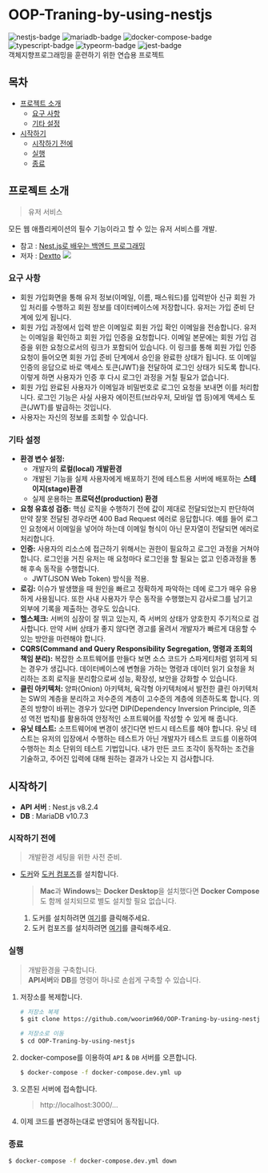 # OOP-Traning-by-using-nestjs
![nestjs-badge](https://img.shields.io/badge/Nestjs-orange)
![mariadb-badge](https://img.shields.io/badge/MariaDB-green)
![docker-compose-badge](https://img.shields.io/badge/Docker_Compose-red)
![typescript-badge](https://img.shields.io/badge/TypeScript-blue)
![typeorm-badge](https://img.shields.io/badge/TypeOrm-grey)
![jest-badge](https://img.shields.io/badge/Jest-yellow)  
객체지향프로그래밍을 훈련하기 위한 연습용 프로젝트

## 목차
* <a href="#프로젝트-소개">프로젝트 소개</a>
  * <a href="#요구-사항">요구 사항</a>
  * <a href="#기타-설정">기타 설정</a>
* <a href="#시작하기">시작하기</a>
  * <a href="#시작하기-전에">시작하기 전에</a>  
  * <a href="#실행">실행</a>  
  * <a href="#종료">종료</a>  

## 프로젝트 소개
> 유저 서비스  

모든 웹 애플리케이션의 필수 기능이라고 할 수 있는 유저 서비스를 개발.
* 참고 : [Nest.js로 배우는 백엔드 프로그래밍](https://wikidocs.net/book/7059)
* 저자 : [Dextto](https://github.com/dextto)
<img src="https://wikidocs.net/images/page/158464/1-7.png"></img>

### 요구 사항
* 회원 가입화면을 통해 유저 정보(이메일, 이름, 패스워드)를 입력받아 신규 회원 가입 처리를 수행하고 회원 정보를 데이터베이스에 저장합니다. 유저는 가입 준비 단계에 있게 됩니다.
* 회원 가입 과정에서 입력 받은 이메일로 회원 가입 확인 이메일을 전송합니다. 유저는 이메일을 확인하고 회원 가입 인증을 요청합니다. 이메일 본문에는 회원 가입 검증을 위한 요청으로서의 링크가 포함되어 있습니다. 이 링크를 통해 회원 가입 인증 요청이 들어오면 회원 가입 준비 단계에서 승인을 완료한 상태가 됩니다. 또 이메일 인증의 응답으로 바로 액세스 토큰(JWT)을 전달하여 로그인 상태가 되도록 합니다. 이렇게 하면 사용자가 인증 후 다시 로그인 과정을 거칠 필요가 없습니다.
* 회원 가입 완료된 사용자가 이메일과 비밀번호로 로그인 요청을 보내면 이를 처리합니다. 로그인 기능은 사실 사용자 에이전트(브라우저, 모바일 앱 등)에게 액세스 토큰(JWT)를 발급하는 것입니다.
* 사용자는 자신의 정보를 조회할 수 있습니다.

### 기타 설정
* **환경 변수 설정:** 
  * 개발자의 **로컬(local) 개발환경**
  * 개발된 기능을 실제 사용자에게 배포하기 전에 테스트용 서버에 배포하는 **스테이지(stage)환경**
  * 실제 운용하는 **프로덕션(production) 환경**
* **요청 유효성 검증:** 핵심 로직을 수행하기 전에 값이 제대로 전달되었는지 판단하여 만약 잘못 전달된 경우라면 400 Bad Request 에러로 응답합니다. 예를 들어 로그인 요청에서 이메일을 넣어야 하는데 이메일 형식이 아닌 문자열이 전달되면 에러로 처리합니다.
* **인증:** 사용자의 리소스에 접근하기 위해서는 권한이 필요하고 로그인 과정을 거쳐야 합니다. 로그인을 거친 유저는 매 요청마다 로그인을 할 필요는 없고 인증과정을 통해 후속 동작을 수행합니다.
  * JWT(JSON Web Token) 방식을 적용.
* **로깅:** 이슈가 발생했을 때 원인을 빠르고 정확하게 파악하는 데에 로그가 매우 유용하게 사용됩니다. 또한 사내 사용자가 무슨 동작을 수행했는지 감사로그를 남기고 외부에 기록을 제출하는 경우도 있습니다.
* **헬스체크:** 서버의 심장이 잘 뛰고 있는지, 즉 서버의 상태가 양호한지 주기적으로 검사합니다. 만약 서버 상태가 좋지 않다면 경고를 울려서 개발자가 빠르게 대응할 수 있는 방안을 마련해야 합니다.
* **CQRS(Command and Query Responsibility Segregation, 명령과 조회의 책임 분리):** 복잡한 소프트웨어를 만들다 보면 소스 코드가 스파게티처럼 얽히게 되는 경우가 생깁니다. 데이터베이스에 변형을 가하는 명령과 데이터 읽기 요청을 처리하는 조회 로직을 분리함으로써 성능, 확장성, 보안을 강화할 수 있습니다.
* **클린 아키텍처:** 양파(Onion) 아키텍처, 육각형 아키텍처에서 발전한 클린 아키텍처는 SW의 계층을 분리하고 저수준의 계층이 고수준의 계층에 의존하도록 합니다. 의존의 방향이 바뀌는 경우가 있다면 DIP(Dependency Inversion Principle, 의존성 역전 법칙)를 활용하여 안정적인 소프트웨어를 작성할 수 있게 해 줍니다.
* **유닛 테스트:** 소프트웨어에 변경이 생긴다면 반드시 테스트를 해야 합니다. 유닛 테스트는 유저의 입장에서 수행하는 테스트가 아닌 개발자가 테스트 코드를 이용하여 수행하는 최소 단위의 테스트 기법입니다. 내가 만든 코드 조각이 동작하는 조건을 기술하고, 주어진 입력에 대해 원하는 결과가 나오는 지 검사합니다.

## 시작하기
* **API 서버** : Nest.js v8.2.4
* **DB** : MariaDB v10.7.3
### 시작하기 전에
> 개발환경 세팅을 위한 사전 준비.
* [도커](https://docs.docker.com/get-docker/)와 [도커 컴포즈](https://docs.docker.com/compose/install/)를 설치합니다.
   > **Mac**과 **Windows**는 **Docker Desktop**을 설치했다면 **Docker Compose**도 함께 설치되므로 별도 설치할 필요 없습니다.
   1. 도커를 설치하려면 [여기](https://docs.docker.com/get-docker/)를 클릭해주세요.
   2. 도커 컴포즈를 설치하려면 [여기](https://docs.docker.com/compose/install/)를 클릭해주세요.

### 실행
> 개발환경을 구축합니다.  
> **API서버**와 **DB**를 명령어 하나로 손쉽게 구축할 수 있습니다.  

1. 저장소를 복제합니다.
   ```bash
   # 저장소 복제
   $ git clone https://github.com/woorim960/OOP-Traning-by-using-nestjs

   # 저장소로 이동
   $ cd OOP-Traning-by-using-nestjs
   ```
2. docker-compose를 이용하여 ```API``` & ```DB``` 서버를 오픈합니다.
   ```bash
   $ docker-compose -f docker-compose.dev.yml up
   ```
3. 오픈된 서버에 접속합니다.
   > http://localhost:3000/...
4. 이제 코드를 변경하는대로 반영되어 동작됩니다.

### 종료
  ```bash
  $ docker-compose -f docker-compose.dev.yml down
  ```
